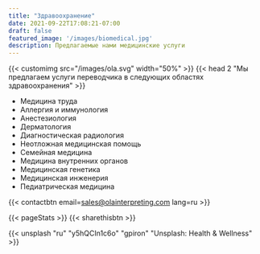 ```yaml
---
title: "Здравоохранение"
date: 2021-09-22T17:08:21-07:00
draft: false
featured_image: '/images/biomedical.jpg'
description: Предлагаемые нами медицинские услуги
---
```


{{< customimg src="/images/ola.svg" width="50%" >}}
{{< head 2 "Мы предлагаем услуги переводчика в следующих областях здравоохранения" >}}

- Медицина труда
- Аллергия и иммунология
- Анестезиология
- Дерматология
- Диагностическая радиология
- Неотложная медицинская помощь
- Семейная медицина
- Медицина внутренних органов
- Медицинская генетика
- Медицинская инженерия
- Педиатрическая медицина

{{< contactbtn email=sales@olainterpreting.com lang=ru >}}

{{< pageStats >}}
{{< sharethisbtn >}}

{{< unsplash "ru" "y5hQCIn1c6o" "gpiron" "Unsplash: Health & Wellness" >}}
